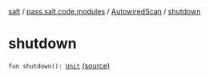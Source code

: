 [salt](../../index.md) / [pass.salt.code.modules](../index.md) / [AutowiredScan](index.md) / [shutdown](./shutdown.md)

# shutdown

`fun shutdown(): `[`Unit`](https://kotlinlang.org/api/latest/jvm/stdlib/kotlin/-unit/index.html) [(source)](https://github.com/kurbaniec-tgm/salt/tree/master/code/modules/AutowiredScan.kt#L41)